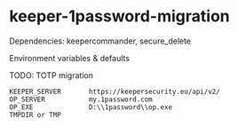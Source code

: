 # keeper-1password-migration

Dependencies: keepercommander, secure_delete

Environment variables & defaults

TODO: TOTP migration

```text
KEEPER_SERVER       https://keepersecurity.eu/api/v2/
OP_SERVER           my.1password.com
OP_EXE              D:\\1password\\op.exe
TMPDIR or TMP
```


